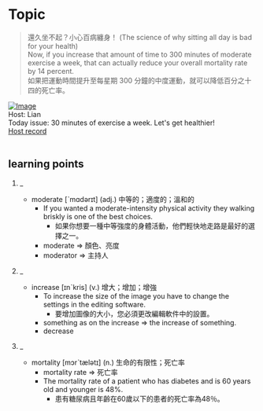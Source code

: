 # Topic

> 還久坐不起？小心百病纏身！ (The science of why sitting all day is bad for your health) <br>
> Now, if you increase that amount of time to 300 minutes of moderate exercise a week, that can actually reduce your overall mortality rate by 14 percent. <br>
> 如果把運動時間提升至每星期 300 分鐘的中度運動，就可以降低百分之十四的死亡率。 <br>

[![Image](https://cdn.voicetube.com/assets/thumbnails/2gsvMQykCBQ.jpg)](https://www.youtube.com/embed/2gsvMQykCBQ?rel=0&showinfo=0&cc_load_policy=0&controls=1&autoplay=1&iv_load_policy=3&playsinline=1&wmode=transparent&start=141&end=150&enablejsapi=1&origin=https://tw.voicetube.com&widgetid=1)<br>
Host: Lian
<br>Today issue: 30 minutes of exercise a week. Let's get healthier!
<br>
[Host record](https://cdn.voicetube.com/tmp/everyday_records/lianjj4242/3396.mp3)
<br><br>
## learning points
1. _
	* moderate [ˋmɑdərɪt] (adj.) 中等的；適度的；溫和的
		- If you wanted a moderate-intensity physical activity they walking briskly is one of the best choices.
			+ 如果你想要一種中等強度的身體活動，他們輕快地走路是最好的選擇之一。
		- moderate => 顏色、亮度
		- moderator => 主持人

2. _
	* increase [ɪnˋkris] (v.) 增大；增加；增強
		- To increase the size of the image you have to change the settings in the editing software.
			+ 要增加圖像的大小，您必須更改編輯軟件中的設置。
		- something as on the increase => the increase of something.
		- decrease

3. _
	* mortality [mɔrˋtælətɪ] (n.) 生命的有限性；死亡率
		- mortality rate => 死亡率
		- The mortality rate of a patient who has diabetes and is 60 years old and younger is 48%.
			+ 患有糖尿病且年齡在60歲以下的患者的死亡率為48％。
